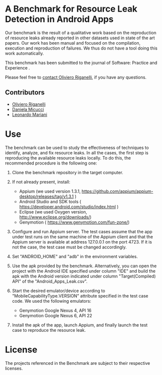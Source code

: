 # A Benchmark for Resource Leak Detection in Android Apps

Our benchmark is the result of a qualitative work based on the reproduction of resource leaks already reported in other datasets used in state of the art papers. Our work has been manual and focused on the compilation, execution and reproduction of failures. We thus do not have a tool doing this work automatically. 

This benchmark has been submitted to the journal of Software: Practice and Experience .

Please feel free to [contact Oliviero Riganelli](http://www.lta.disco.unimib.it/riganelli/), if you have any questions.

## Contributors

* [Oliviero Riganelli](http://www.lta.disco.unimib.it/riganelli/) 
* [Daniela Micucci](http://www.sal.disco.unimib.it/people/daniela-micucci/)
* [Leonardo Mariani](http://www.lta.disco.unimib.it/lta/personalPages/leonardoMariani/leonardoMariani.php)

# Use

The benchmark can be used to study the effectiveness of techniques to identify, analyze, and fix resource leaks. 
In all the cases, the first step is reproducing the available resource leaks locally. To do this, the recommended procedure is the following one:

1) Clone the benchmark repository in the target computer.

2) If not already present, install:
	- Appium (we used version 1.3.1, https://github.com/appium/appium-desktop/releases/tag/v1.3.1 )
	- Android Studio and SDK tools ( https://developer.android.com/studio/index.html )
	- Eclipse (we used Oxygen version, http://www.eclipse.org/downloads/)
	- Genymotion ( https://www.genymotion.com/fun-zone/)
	
3) Configure and run Appium server. The test cases assume that the app under test runs on the same machine of the Appium client and that the 
	Appium server is available at address 127.0.0.1 on the port 4723. If it is not the case, the test case must be changed accordingly.

4) Set "ANDROID_HOME" and "adb" in the environment variables.

5) Use the apk provided by the benchmark. Alternatively, you can open the project with the Android IDE specified under column "IDE" and build 
	the apk with the Android version indicated under column "Target(Compiled) API" of the "Android_Apps_Leak.csv". 
	
6)	Start the desired emulator/device according to "MobileCapabilityType.VERSION" attribute specified in the test case code.
	We used the following emulators:
	- Genymotion Google Nexus 4, API 16
	- Genymotion Google Nexus 6, API 22

7) Install the apk of the app, launch Appium, and finally launch the test case to reproduce the resource leak.

# License

The projects referenced in the Benchmark are subject to their respective licenses.
